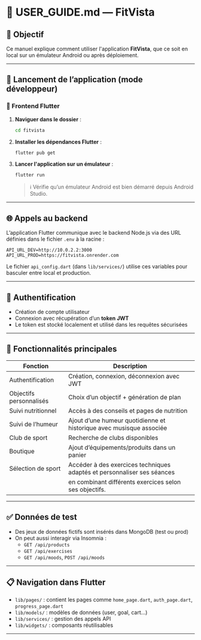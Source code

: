 # 📱 USER_GUIDE.md — FitVista

## 🎯 Objectif
Ce manuel explique comment utiliser l'application **FitVista**, que ce soit en local sur un émulateur Android ou après déploiement.

---

## 🏁 Lancement de l’application (mode développeur)

### 📱 Frontend Flutter

1. **Naviguer dans le dossier** :
   ```bash
   cd fitvista
   ```

2. **Installer les dépendances Flutter** :
   ```bash
   flutter pub get
   ```

3. **Lancer l'application sur un émulateur** :
   ```bash
   flutter run
   ```
   > ℹ️ Vérifie qu’un émulateur Android est bien démarré depuis Android Studio.

---

## 🌐 Appels au backend

L’application Flutter communique avec le backend Node.js via des URL définies dans le fichier `.env` à la racine :

```env
API_URL_DEV=http://10.0.2.2:3000
API_URL_PROD=https://fitvista.onrender.com
```

Le fichier `api_config.dart` (dans `lib/services/`) utilise ces variables pour basculer entre local et production.

---

## 🔐 Authentification

- Création de compte utilisateur
- Connexion avec récupération d’un **token JWT**
- Le token est stocké localement et utilisé dans les requêtes sécurisées

---

## 🧩 Fonctionnalités principales

| Fonction                | Description                                                             |
|-------------------------|-------------------------------------------------------------------------|
| Authentification        | Création, connexion, déconnexion avec JWT                               |
| Objectifs personnalisés | Choix d’un objectif + génération de plan                                |
| Suivi nutritionnel      | Accès à des conseils et pages de nutrition                              |
| Suivi de l’humeur       | Ajout d’une humeur quotidienne et historique avec musisque associée     |
| Club de sport           | Recherche de clubs disponibles                                          |
| Boutique                | Ajout d’équipements/produits dans un panier                             |
| Sélection de sport      | Accéder à des exercices techniques adaptés et personnaliser ses séances |
|                         | en combinant différents exercices selon ses objectifs.                  |   
          

---

## ✅ Données de test

- Des jeux de données fictifs sont insérés dans MongoDB (test ou prod)
- On peut aussi interagir via Insomnia :
    - `GET /api/products`
    - `GET /api/exercises`
    - `GET /api/moods`, `POST /api/moods`

---

## 📋 Navigation dans Flutter

- `lib/pages/` : contient les pages comme `home_page.dart`, `auth_page.dart`, `progress_page.dart`
- `lib/models/` : modèles de données (user, goal, cart...)
- `lib/services/` : gestion des appels API
- `lib/widgets/` : composants réutilisables

---



